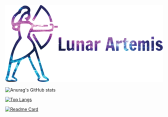 <p align="center">
  <img src="https://github.com/LunarArtemis/LunarArtemis/blob/main/banner.png">
</p>

![Anurag's GitHub stats](https://github-readme-stats.vercel.app/api?username=LunarArtemis&show_icons=true&theme=tokyonight)

[![Top Langs](https://github-readme-stats.vercel.app/api/top-langs/?username=LunarArtemis&layout=compact&theme=tokyonight)](https://github.com/anuraghazra/github-readme-stats)

[![Readme Card](https://github-readme-stats.vercel.app/api/pin/?username=LunarArtemis&repo=Buky-The-Adventure&theme=tokyonight&show_owner=true)](https://github.com/LunarArtemis/Buky-The-Adventure)



